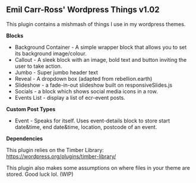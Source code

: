 ## Emil Carr-Ross' Wordpress Things v1.02

This plugin contains a mishmash of things I use in my wordpress themes.

**Blocks**

* Background Container - A simple wrapper block that allows you to set its background image/colour.
* Callout - A sleek block with an image, bold text and button inviting the user to take action.
* Jumbo - Super jumbo header text
* Reveal - A dropdown box (adapted from rebellion.earth)
* Slideshow - a fade-in-out slideshow built on responsiveSlides.js
* Socials - a block which shows social media icons in a row.
* Events List - display a list of ecr-event posts.

**Custom Post Types**

* Event - Speaks for itself. Uses event-details block to store start date&time, end date&time, location, postcode of an event.

**Dependencies**

This plugin relies on the Timber Library: https://wordpress.org/plugins/timber-library/

This plugin also makes some assumptions on where files in your theme are stored. Good luck lol. (WIP)
